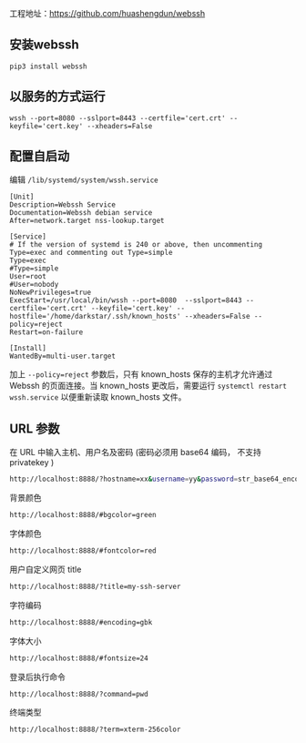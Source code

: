 工程地址：https://github.com/huashengdun/webssh

安装webssh
--------

```
pip3 install webssh
```

以服务的方式运行
---------------

```
wssh --port=8080 --sslport=8443 --certfile='cert.crt' --keyfile='cert.key' --xheaders=False
```
 
配置自启动
----------

编辑 `/lib/systemd/system/wssh.service`

```
[Unit]
Description=Webssh Service
Documentation=Webssh debian service 
After=network.target nss-lookup.target

[Service]
# If the version of systemd is 240 or above, then uncommenting Type=exec and commenting out Type=simple
Type=exec
#Type=simple
User=root
#User=nobody
NoNewPrivileges=true
ExecStart=/usr/local/bin/wssh --port=8080  --sslport=8443 --certfile='cert.crt' --keyfile='cert.key' --hostfile='/home/darkstar/.ssh/known_hosts' --xheaders=False --policy=reject
Restart=on-failure

[Install]
WantedBy=multi-user.target
```

加上 `--policy=reject` 参数后，只有 known_hosts 保存的主机才允许通过 Webssh 的页面连接。当 known_hosts 更改后，需要运行 `systemctl restart wssh.service` 以便重新读取 known_hosts 文件。

URL 参数
--------


在 URL 中输入主机、用户名及密码 (密码必须用 base64 编码， 不支持 privatekey )
```bash
http://localhost:8888/?hostname=xx&username=yy&password=str_base64_encoded
```

背景颜色
```bash
http://localhost:8888/#bgcolor=green
```

字体颜色
```bash
http://localhost:8888/#fontcolor=red
```

用户自定义网页 title
```bash
http://localhost:8888/?title=my-ssh-server
```

字符编码
```bash
http://localhost:8888/#encoding=gbk
```

字体大小
```bash
http://localhost:8888/#fontsize=24
```

登录后执行命令
```bash
http://localhost:8888/?command=pwd
```

终端类型
```bash
http://localhost:8888/?term=xterm-256color
```



